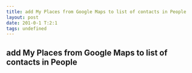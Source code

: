 ```yaml
---
title: add My Places from Google Maps to list of contacts in People
layout: post
date: 201-0-1 T:2:1
tags: undefined
---
```

## add My Places from Google Maps to list of contacts in People

